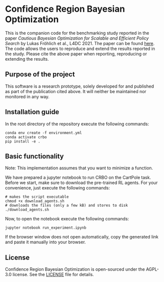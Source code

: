 # Confidence Region Bayesian Optimization

This is the companion code for the benchmarking study reported in the paper
*Cautious Bayesian Optimization for Scalable and Efficient Policy Search*
by Lukas Fröhlich et al., L4DC 2021. The paper can be found 
[here](https://arxiv.org/abs/2011.09445). The code allows the users to
reproduce and extend the results reported in the study. Please cite the
above paper when reporting, reproducing or extending the results.

## Purpose of the project

This software is a research prototype, solely developed for and published as
part of the publication cited above. It will neither be maintained nor monitored
in any way.

## Installation guide

In the root directory of the repository execute the following commands:
```shell
conda env create -f environment.yml
conda activate crbo
pip install -e .
```

## Basic functionality

Note: This implementation assumes that you want to minimize a function. 

We have prepared a jupyter notebook to run CRBO on the CartPole task.
Before we start, make sure to download the pre-trained RL agents.
For your convenience, just execute the following commands:

```shell
# makes the script executable
chmod +x download_agents.sh
# downloads the files (only a few kB) and stores to disk
./download_agents.sh
```

Now, to open the notebook execute the following commands:

```shell
jupyter notebook run_experiment.ipynb
```

If the browser window does not open automatically, copy the generated link and
paste it manually into your browser.

## License

Confidence Region Bayesian Optimization is open-sourced under the AGPL-3.0
license. See the [LICENSE](LICENSE) file for details.

